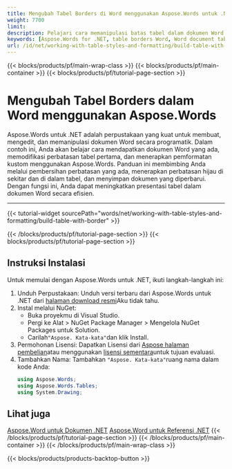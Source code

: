 ```yaml
---
title: Mengubah Tabel Borders di Word menggunakan Aspose.Words untuk .NET
weight: 7700
limit: 
description: Pelajari cara memanipulasi batas tabel dalam dokumen Word dengan Aspose.Words untuk .NET. Contoh langkah demi langkah untuk menerapkan gaya tabel dan pemformatan khusus.
keywords: [Aspose.Words for .NET, table borders Word, Word document table formatting, modify Word table, .NET Word processing, Aspose.Words tutorial]
url: /id/net/working-with-table-styles-and-formatting/build-table-with-border/
---
```

{{< blocks/products/pf/main-wrap-class >}}
{{< blocks/products/pf/main-container >}}
{{< blocks/products/pf/tutorial-page-section >}}

# Mengubah Tabel Borders dalam Word menggunakan Aspose.Words
 
Aspose.Words untuk .NET adalah perpustakaan yang kuat untuk membuat, mengedit, dan memanipulasi dokumen Word secara programatik. Dalam contoh ini, Anda akan belajar cara mendapatkan dokumen Word yang ada, memodifikasi perbatasan tabel pertama, dan menerapkan pemformatan kustom menggunakan Aspose.Words. Panduan ini membimbing Anda melalui pembersihan perbatasan yang ada, menerapkan perbatasan hijau di sekitar dan di dalam tabel, dan menyimpan dokumen yang diperbarui. Dengan fungsi ini, Anda dapat meningkatkan presentasi tabel dalam dokumen Word secara efisien.

---
{{< tutorial-widget sourcePath="words/net/working-with-table-styles-and-formatting/build-table-with-border" >}}

{{< /blocks/products/pf/tutorial-page-section >}}
{{< blocks/products/pf/tutorial-page-section >}}
## Instruksi Instalasi  
Untuk memulai dengan Aspose.Words untuk .NET, ikuti langkah-langkah ini:  

1. Unduh Perpustakaan: Unduh versi terbaru dari Aspose.Words untuk .NET dari [halaman download resmi](https://releases.aspose.com/words/net/)Aku tidak tahu.  
2. Instal melalui NuGet:  
   * Buka proyekmu di Visual Studio.  
   * Pergi ke Alat > NuGet Package Manager > Mengelola NuGet Packages untuk Solution.  
   * Carilah`"Aspose. Kata-kata"`dan klik Install.  
3. Permohonan Lisensi: Dapatkan Lisensi dari [Aspose halaman pembelian](https://purchase.aspose.com/buy)atau menggunakan [lisensi sementara](https://purchase.aspose.com/temporary-license/)untuk tujuan evaluasi.  
4. Tambahkan Nama: Tambahkan `"Aspose. Kata-kata"`ruang nama dalam kode Anda:  
   ```csharp
   using Aspose.Words;
   using Aspose.Words.Tables;
   using System.Drawing;
   ```  

## Lihat juga
[Aspose.Word untuk Dokumen .NET](https://docs.aspose.com/words/net/)
[Aspose.Word untuk Referensi .NET](https://reference.aspose.com/words/net/)
{{< /blocks/products/pf/tutorial-page-section >}}
{{< /blocks/products/pf/main-container >}}
{{< /blocks/products/pf/main-wrap-class >}}

{{< blocks/products/products-backtop-button >}}
